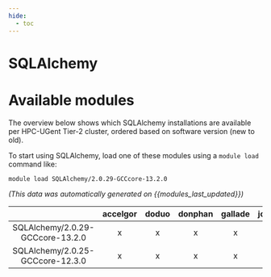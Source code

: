 ```yaml
---
hide:
  - toc
---
```


SQLAlchemy
==========

# Available modules


The overview below shows which SQLAlchemy installations are available per HPC-UGent Tier-2 cluster, ordered based on software version (new to old).

To start using SQLAlchemy, load one of these modules using a `module load` command like:

```shell
module load SQLAlchemy/2.0.29-GCCcore-13.2.0
```

*(This data was automatically generated on {{modules_last_updated}})*  

| |accelgor|doduo|donphan|gallade|joltik|shinx|skitty|
| :---: | :---: | :---: | :---: | :---: | :---: | :---: | :---: |
|SQLAlchemy/2.0.29-GCCcore-13.2.0|x|x|x|x|-|x|x|
|SQLAlchemy/2.0.25-GCCcore-12.3.0|x|x|x|x|x|x|x|
